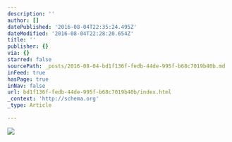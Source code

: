 ```yaml
---
description: ''
author: []
datePublished: '2016-08-04T22:35:24.495Z'
dateModified: '2016-08-04T22:28:20.654Z'
title: ''
publisher: {}
via: {}
starred: false
sourcePath: _posts/2016-08-04-bd1f136f-fedb-44de-995f-b68c7019b40b.md
inFeed: true
hasPage: true
inNav: false
url: bd1f136f-fedb-44de-995f-b68c7019b40b/index.html
_context: 'http://schema.org'
_type: Article

---
```

![](https://the-grid-user-content.s3-us-west-2.amazonaws.com/d8084c1d-7aff-4681-aa44-89f5c35c7033.jpg)